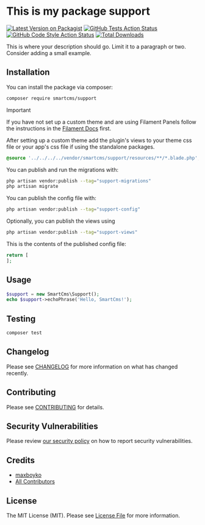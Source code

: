 # This is my package support

[![Latest Version on Packagist](https://img.shields.io/packagist/v/smartcms/support.svg?style=flat-square)](https://packagist.org/packages/smartcms/support)
[![GitHub Tests Action Status](https://img.shields.io/github/actions/workflow/status/smartcms/support/run-tests.yml?branch=main&label=tests&style=flat-square)](https://github.com/smartcms/support/actions?query=workflow%3Arun-tests+branch%3Amain)
[![GitHub Code Style Action Status](https://img.shields.io/github/actions/workflow/status/smartcms/support/fix-php-code-style-issues.yml?branch=main&label=code%20style&style=flat-square)](https://github.com/smartcms/support/actions?query=workflow%3A"Fix+PHP+code+styling"+branch%3Amain)
[![Total Downloads](https://img.shields.io/packagist/dt/smartcms/support.svg?style=flat-square)](https://packagist.org/packages/smartcms/support)



This is where your description should go. Limit it to a paragraph or two. Consider adding a small example.

## Installation

You can install the package via composer:

```bash
composer require smartcms/support
```

> [!IMPORTANT]
> If you have not set up a custom theme and are using Filament Panels follow the instructions in the [Filament Docs](https://filamentphp.com/docs/4.x/styling/overview#creating-a-custom-theme) first.

After setting up a custom theme add the plugin's views to your theme css file or your app's css file if using the standalone packages.

```css
@source '../../../../vendor/smartcms/support/resources/**/*.blade.php';
```

You can publish and run the migrations with:

```bash
php artisan vendor:publish --tag="support-migrations"
php artisan migrate
```

You can publish the config file with:

```bash
php artisan vendor:publish --tag="support-config"
```

Optionally, you can publish the views using

```bash
php artisan vendor:publish --tag="support-views"
```

This is the contents of the published config file:

```php
return [
];
```

## Usage

```php
$support = new SmartCms\Support();
echo $support->echoPhrase('Hello, SmartCms!');
```

## Testing

```bash
composer test
```

## Changelog

Please see [CHANGELOG](CHANGELOG.md) for more information on what has changed recently.

## Contributing

Please see [CONTRIBUTING](.github/CONTRIBUTING.md) for details.

## Security Vulnerabilities

Please review [our security policy](.github/SECURITY.md) on how to report security vulnerabilities.

## Credits

- [maxboyko](https://github.com/SmartCms)
- [All Contributors](../../contributors)

## License

The MIT License (MIT). Please see [License File](LICENSE.md) for more information.
